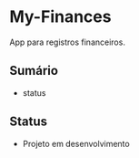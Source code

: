 # My-Finances

App para registros financeiros.

## Sumário

- status

## Status

- Projeto em desenvolvimento

